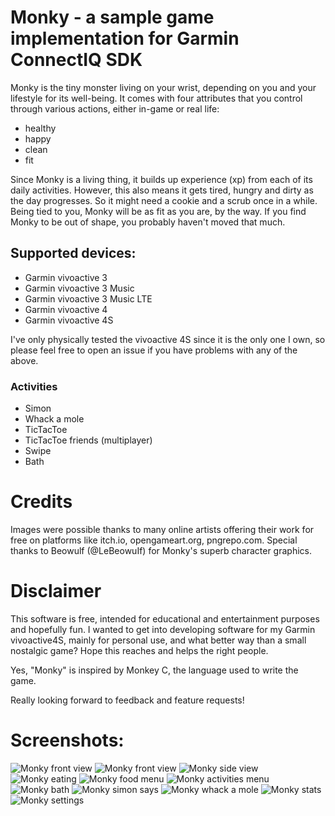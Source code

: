 # Monky - a sample game implementation for Garmin ConnectIQ SDK

Monky is the tiny monster living on your wrist, depending on you and your lifestyle for its well-being.
It comes with four attributes that you control through various actions, either in-game or real life:
- healthy
- happy
- clean
- fit

Since Monky is a living thing, it builds up experience (xp) from each of its daily activities.
However, this also means it gets tired, hungry and dirty as the day progresses. So it might need a cookie and a scrub once in a while.
Being tied to you, Monky will be as fit as you are, by the way. If you find Monky to be out of shape, you probably haven't moved that much.

## Supported devices:
- Garmin vivoactive 3
- Garmin vivoactive 3 Music
- Garmin vivoactive 3 Music LTE
- Garmin vivoactive 4
- Garmin vivoactive 4S

I've only physically tested the vivoactive 4S since it is the only one I own, so please feel free to open an issue if you have problems with any of the above.

### Activities
- Simon
- Whack a mole
- TicTacToe
- TicTacToe friends (multiplayer)
- Swipe
- Bath

# Credits
Images were possible thanks to many online artists offering their work for free on platforms like itch.io, opengameart.org, pngrepo.com.
Special thanks to Beowulf (@LeBeowuIf) for Monky's superb character graphics.

# Disclaimer
This software is free, intended for educational and entertainment purposes and hopefully fun.
I wanted to get into developing software for my Garmin vivoactive4S, mainly for personal use, and what better way than a small nostalgic game?
Hope this reaches and helps the right people.

Yes, "Monky" is inspired by Monkey C, the language used to write the game.

Really looking forward to feedback and feature requests!

# Screenshots:
![Monky front view](https://user-images.githubusercontent.com/7191745/84602028-26098000-ae8d-11ea-9aae-219e5ceae105.png)
![Monky front view](https://user-images.githubusercontent.com/7191745/84602031-2efa5180-ae8d-11ea-95f6-9090220b76b3.png)
![Monky side view](https://user-images.githubusercontent.com/7191745/84602035-37528c80-ae8d-11ea-9e82-b8e86eb49bc9.png)
![Monky eating](https://user-images.githubusercontent.com/7191745/84602001-0a05de80-ae8d-11ea-869e-0833619dd228.png)
![Monky food menu](https://user-images.githubusercontent.com/7191745/84602018-1d18ae80-ae8d-11ea-9af7-2ab6ff564321.png)
![Monky activities menu](https://user-images.githubusercontent.com/7191745/84601988-e6db2f00-ae8c-11ea-825a-0e1a85acda01.png)
![Monky bath](https://user-images.githubusercontent.com/7191745/84601998-fbb7c280-ae8c-11ea-9d3f-1d9c9b98d9f6.png)
![Monky simon says](https://user-images.githubusercontent.com/7191745/84602046-4fc2a700-ae8d-11ea-8e2a-25d712a7c2be.png)
![Monky whack a mole](https://user-images.githubusercontent.com/7191745/84602054-61a44a00-ae8d-11ea-8cad-1dcdccdf3b96.png)
![Monky stats](https://user-images.githubusercontent.com/7191745/84602049-581ae200-ae8d-11ea-964d-2e6781e106c2.png)
![Monky settings](https://user-images.githubusercontent.com/7191745/84602042-48030280-ae8d-11ea-8da6-3b8f4fc3bc52.png)

